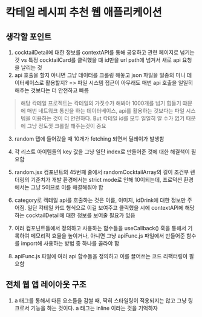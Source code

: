 # 칵테일 레시피 추천 웹 애플리케이션

## 생각할 포인트

1. cocktailDetail에 대한 정보를 contextAPI를 통해 공유하고 관련 페이지로 넘기는 것 vs 특정 cocktailCard를 클릭했을 떄 id만을 url path에 넘겨서 새로 api 요청을 날리는 것
2. api 호출을 할지 아니면 그냥 데이터를 크롤링 해놓고 json 파일을 일종의 미니 데이터베이스로 활용할지? => 파일 시스템 접근이 아무래도 매번 api 호출을 일일히 해주는 것보다는 더 안전하고 빠름

> 해당 칵테일 프로젝트는 칵테일의 가짓수가 해봐야 1000개를 넘기 힘들기 떄문에 매번 네트워크 통신을 하는 데이터베이스, api를 활용하는 것보다는 파일 시스템을 이용하는 것이 더 안전하다.
> But 칵테일 id를 모두 일일히 알 수가 없기 때문에 그냥 정도껏 크롤릴 해주는것이 중요

3. random 탭에 들어갔을 때 10개가 fetching 되면서 딜레이가 발생함

4. 각 리스트 아이템들의 key 값을 그냥 일단 index로 만들어준 것에 대한 해결책이 필요함

5. random.jsx 컴포넌트의 45번쨰 줄에서 randomCocktailArray의 길이 조건부 렌더링의 기준치가 개발 환경에서는 strict mode로 인해 10이되는데, 프로덕션 환경에서는 그냥 5이므로 이를 해결해줘야 함

6. category로 켁테일 api를 호출하는 것은 이름, 이미지, idDrink에 대한 정보만 주어짐. 일단 칵테일 카드 형식으로 이걸 보여주고 클릭했을 시에 contextAPI에 해당하는 cocktailDetail에 대한 정보를 보여줄 필요가 있음

7. 여러 컴포넌트들에서 정의하고 사용하는 함수들을 useCallback() 훅을 통해서 기록하여 메모리적 효율을 높이거나, 아니면 그냥 apiFunc.js 파일에서 만들어준 함수를 import해 사용하는 방법 중 하나를 골라야 함

8. apiFunc.js 파일에 여러 api 함수들을 정의하고 이를 끌어쓰는 코드 리팩터링이 필요함

## 전체 웹 앱 레이아웃 구조

1. a 태그를 통해서 다른 요소들을 감쌀 때, 딱히 스타일링이 적용되지는 않고 그냥 링크로서 기능을 하는 것이다. a 태그는 inline 이라는 것을 기억하자
